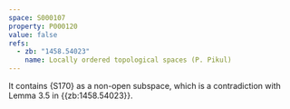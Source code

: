 ```yaml
---
space: S000107
property: P000120
value: false
refs:
  - zb: "1458.54023"
    name: Locally ordered topological spaces (P. Pikul)
---
```


It contains {S170} as a non-open subspace,
which is a contradiction with Lemma 3.5 in {{zb:1458.54023}}.
